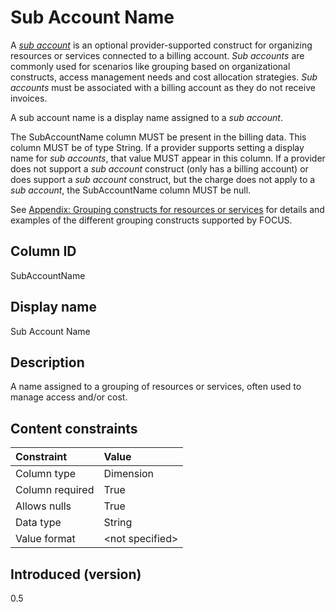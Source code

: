 # Sub Account Name

A [*sub account*](#glossary:sub-account) is an optional provider-supported construct for organizing resources or services connected to a billing account. *Sub accounts* are commonly used for scenarios like grouping based on organizational constructs, access management needs and cost allocation strategies. *Sub accounts* must be associated with a billing account as they do not receive invoices.

A sub account name is a display name assigned to a *sub account*.

The SubAccountName column MUST be present in the billing data. This column MUST be of type String. If a provider supports setting a display name for *sub accounts*, that value MUST appear in this column. If a provider does not support a *sub account* construct (only has a billing account) or does support a *sub account* construct, but the charge does not apply to a *sub account*, the SubAccountName column MUST be null.

See [Appendix: Grouping constructs for resources or services](#groupingconstructsforresourcesorservices) for details and examples of the different grouping constructs supported by FOCUS.

## Column ID

SubAccountName

## Display name

Sub Account Name

## Description

A name assigned to a grouping of resources or services, often used to manage access and/or cost.

## Content constraints

| Constraint      | Value           |
|:----------------|:----------------|
| Column type     | Dimension       |
| Column required | True            |
| Allows nulls    | True            |
| Data type       | String          |
| Value format    | \<not specified> |

## Introduced (version)

0.5

